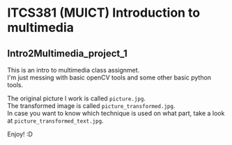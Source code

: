# ITCS381 (MUICT) Introduction to multimedia
## Intro2Multimedia_project_1

This is an intro to multimedia class assignmet. <br>
I'm just messing with basic openCV tools and some other basic python tools.

The original picture I work is called `picture.jpg`. <br>
The transformed image is called `picture_transformed.jpg`. <br>
In case you want to know which technique is used on what part, take a look at `picture_transformed_text.jpg`.

Enjoy! :D
